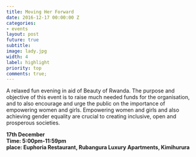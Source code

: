 ```yaml
---
title: Moving Her Forward
date: 2016-12-17 00:00:00 Z
categories:
- events
layout: post
future: true
subtitle: 
image: lady.jpg
width: 4
label: highlight
priority: top
comments: true;
---
```


A relaxed fun evening in aid of Beauty of Rwanda.
The purpose and objective of this event is to raise much needed funds for the organisation, and to also encourage and urge the public on the importance of empowering women and girls. Empowering women and girls and also achieving gender equality are crucial to creating inclusive, open and prosperous societies.

<strong>17th December</strong> <br>
<strong>Time:  5:00pm-11:59pm  </strong> <br>
<strong>place: Euphoria Restaurant, Rubangura Luxury Apartments, Kimihurura  </strong>
